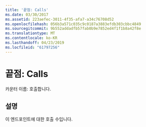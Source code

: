```yaml
---
title: '끝점: Calls'
ms.date: 03/30/2017
ms.assetid: 223aefec-3011-4f35-afa7-a34c76708d52
ms.openlocfilehash: 056b3a571c035c9c0187a3883efdb303cbbc4849
ms.sourcegitcommit: 9b552addadfb57fab0b9e7852ed4f1f1b8a42f8e
ms.translationtype: MT
ms.contentlocale: ko-KR
ms.lasthandoff: 04/23/2019
ms.locfileid: "61797256"
---
```

# <a name="endpoint-calls"></a>끝점: Calls
카운터 이름: 호출합니다.  
  
## <a name="description"></a>설명  
 이 엔드포인트에 대한 호출 수입니다.
